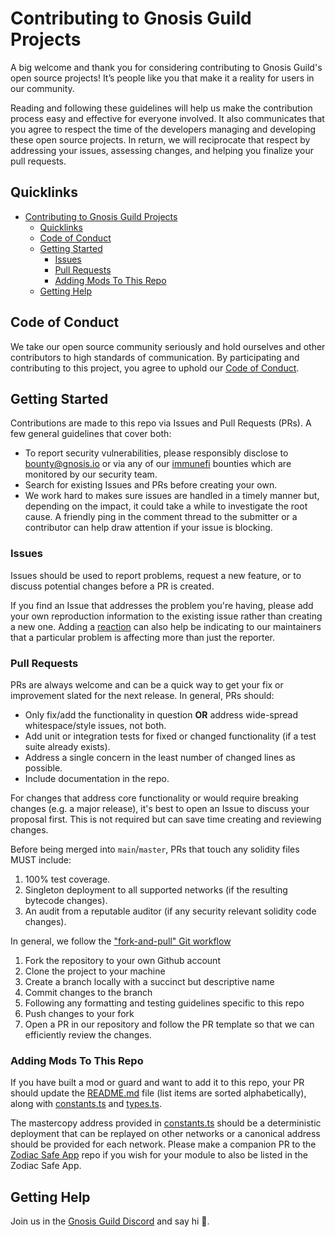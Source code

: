 # Contributing to Gnosis Guild Projects

A big welcome and thank you for considering contributing to Gnosis Guild's open source projects! It’s people like you that make it a reality for users in our community.

Reading and following these guidelines will help us make the contribution process easy and effective for everyone involved. It also communicates that you agree to respect the time of the developers managing and developing these open source projects. In return, we will reciprocate that respect by addressing your issues, assessing changes, and helping you finalize your pull requests.

## Quicklinks

- [Contributing to Gnosis Guild Projects](#contributing-to-gnosis-guild-projects)
  - [Quicklinks](#quicklinks)
  - [Code of Conduct](#code-of-conduct)
  - [Getting Started](#getting-started)
    - [Issues](#issues)
    - [Pull Requests](#pull-requests)
    - [Adding Mods To This Repo](#adding-mods-to-this-repo)
  - [Getting Help](#getting-help)

## Code of Conduct

We take our open source community seriously and hold ourselves and other contributors to high standards of communication. By participating and contributing to this project, you agree to uphold our [Code of Conduct](https://github.com/gnosis/CODE_OF_CONDUCT).

## Getting Started

Contributions are made to this repo via Issues and Pull Requests (PRs). A few general guidelines that cover both:

- To report security vulnerabilities, please responsibly disclose to [bounty@gnosis.io](mailto:bounty@gnosis.io) or via any of our [immunefi](https://immunefi.com/) bounties which are monitored by our security team.
- Search for existing Issues and PRs before creating your own.
- We work hard to makes sure issues are handled in a timely manner but, depending on the impact, it could take a while to investigate the root cause. A friendly ping in the comment thread to the submitter or a contributor can help draw attention if your issue is blocking.

### Issues

Issues should be used to report problems, request a new feature, or to discuss potential changes before a PR is created.

If you find an Issue that addresses the problem you're having, please add your own reproduction information to the existing issue rather than creating a new one. Adding a [reaction](https://github.blog/2016-03-10-add-reactions-to-pull-requests-issues-and-comments/) can also help be indicating to our maintainers that a particular problem is affecting more than just the reporter.

### Pull Requests

PRs are always welcome and can be a quick way to get your fix or improvement slated for the next release. In general, PRs should:

- Only fix/add the functionality in question **OR** address wide-spread whitespace/style issues, not both.
- Add unit or integration tests for fixed or changed functionality (if a test suite already exists).
- Address a single concern in the least number of changed lines as possible.
- Include documentation in the repo.

For changes that address core functionality or would require breaking changes (e.g. a major release), it's best to open an Issue to discuss your proposal first. This is not required but can save time creating and reviewing changes.

Before being merged into `main`/`master`, PRs that touch any solidity files MUST include:

1. 100% test coverage.
2. Singleton deployment to all supported networks (if the resulting bytecode changes).
3. An audit from a reputable auditor (if any security relevant solidity code changes).

In general, we follow the ["fork-and-pull" Git workflow](https://github.com/susam/gitpr)

1. Fork the repository to your own Github account
2. Clone the project to your machine
3. Create a branch locally with a succinct but descriptive name
4. Commit changes to the branch
5. Following any formatting and testing guidelines specific to this repo
6. Push changes to your fork
7. Open a PR in our repository and follow the PR template so that we can efficiently review the changes.

### Adding Mods To This Repo

If you have built a mod or guard and want to add it to this repo, your PR should update the [README.md](/README.md) file (list items are sorted alphabetically), along with [constants.ts](/src/factory/constants.ts) and [types.ts](/src/factory/types.ts).

The mastercopy address provided in [constants.ts](/src/factory/constants.ts) should be a deterministic deployment that can be replayed on other networks or a canonical address should be provided for each network. Please make a companion PR to the [Zodiac Safe App](https://github.com/gnosis/zodiac-safe-app) repo if you wish for your module to also be listed in the Zodiac Safe App.

## Getting Help

Join us in the [Gnosis Guild Discord](https://discord.gg/gnosisguild) and say hi 👋.
